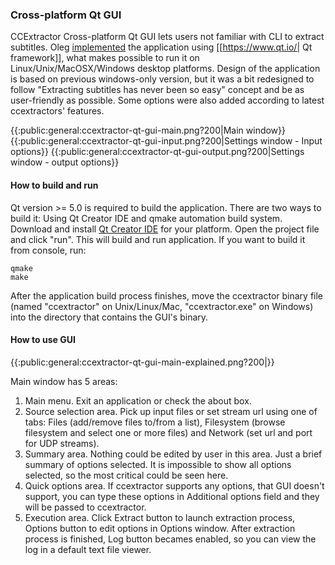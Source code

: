 
### Cross-platform Qt GUI

CCExtractor Cross-platform Qt GUI lets users not familiar with CLI to extract subtitles. Oleg [implemented](https://github.com/kisselef/ccextractor-gui-qt) the application using [[https://www.qt.io/|
Qt framework]], what makes possible to run it on Linux/Unix/MacOSX/Windows desktop platforms. Design of the application is based on previous windows-only version, but it was a bit redesigned to follow "Extracting subtitles has never been so easy" concept and be as user-friendly as possible. Some options were also added according to latest ccextractors' features.

{{:public:general:ccextractor-qt-gui-main.png?200|Main window}}
{{:public:general:ccextractor-qt-gui-input.png?200|Settings window - Input options}}
{{:public:general:ccextractor-qt-gui-output.png?200|Settings window - output options}}

#### How to build and run

Qt version >= 5.0 is required to build the application. There are two ways to build it: Using Qt Creator IDE and qmake automation build system. Download and install [Qt Creator IDE](https://www.qt.io/download) for your platform. Open the project file and click "run". This will build and run application.
If you want to build it from console, run:

	
	qmake
	make

After the application build process finishes, move the ccextractor binary file (named "ccextractor" on Unix/Linux/Mac, "ccextractor.exe" on Windows) into the directory that contains the GUI's binary.

#### How to use GUI

{{:public:general:ccextractor-qt-gui-main-explained.png?200|}}

Main window has 5 areas:
 1.  Main menu. Exit an application or check the about box.
 2.  Source selection area. Pick up input files or set stream url using one of tabs: Files (add/remove files to/from a list), Filesystem (browse filesystem and select one or more files) and Network (set url and port for UDP streams).
 3.  Summary area. Nothing could be edited by user in this area. Just a brief summary of options selected. It is impossible to show all options selected, so the most critical could be seen here.
 4.  Quick options area. If ccextractor supports any options, that GUI doesn't support, you can type these options in Additional options field and they will be passed to ccextractor.
 5.  Execution area. Click Extract button to launch extraction process, Options button to edit options in Options window. After extraction process is finished, Log button becames enabled, so you can view the log in a default text file viewer.


